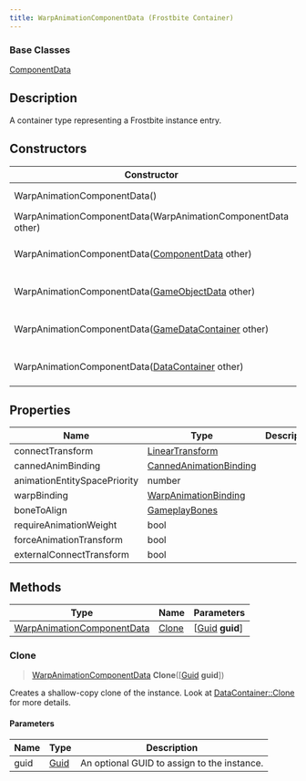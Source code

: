 ```yaml
---
title: WarpAnimationComponentData (Frostbite Container)
---
```

### Base Classes

[ComponentData](ComponentData)

## Description

A container type representing a Frostbite instance entry.

## Constructors

| Constructor                                                                           | Description                                                                                                                                 |
| ------------------------------------------------------------------------------------- | ------------------------------------------------------------------------------------------------------------------------------------------- |
| WarpAnimationComponentData()                                                          | Create a new instance of this container type.                                                                                               |
| WarpAnimationComponentData(WarpAnimationComponentData other)                          | Create a reference copy of an instance of the same type.                                                                                    |
| WarpAnimationComponentData([ComponentData](ComponentData) other)                      | Upcast an instance of type [ComponentData](ComponentData) to [WarpAnimationComponentData](WarpAnimationComponentData).                      |
| WarpAnimationComponentData([GameObjectData](GameObjectData) other)                    | Upcast an instance of type [GameObjectData](GameObjectData) to [WarpAnimationComponentData](WarpAnimationComponentData).                    |
| WarpAnimationComponentData([GameDataContainer](GameDataContainer) other)              | Upcast an instance of type [GameDataContainer](GameDataContainer) to [WarpAnimationComponentData](WarpAnimationComponentData).              |
| WarpAnimationComponentData([DataContainer](/vext/ref/cls/shr/datacontainer) other) | Upcast an instance of type [DataContainer](/vext/ref/cls/shr/datacontainer) to [WarpAnimationComponentData](WarpAnimationComponentData). |

## Properties

| Name                         | Type                                                    | Description |
| ---------------------------- | ------------------------------------------------------- | ----------- |
| connectTransform             | [LinearTransform](/vext/ref/cls/shr/LinearTransform) |             |
| cannedAnimBinding            | [CannedAnimationBinding](CannedAnimationBinding)        |             |
| animationEntitySpacePriority | number                                                  |             |
| warpBinding                  | [WarpAnimationBinding](WarpAnimationBinding)            |             |
| boneToAlign                  | [GameplayBones](GameplayBones)                          |             |
| requireAnimationWeight       | bool                                                    |             |
| forceAnimationTransform      | bool                                                    |             |
| externalConnectTransform     | bool                                                    |             |

## Methods

| Type                                                     | Name            | Parameters                                     |
| -------------------------------------------------------- | --------------- | ---------------------------------------------- |
| [WarpAnimationComponentData](WarpAnimationComponentData) | [Clone](#clone) | \[[Guid](/vext/ref/cls/shr/guid) **guid**\] |

### Clone

> [WarpAnimationComponentData](WarpAnimationComponentData) **Clone**(\[[Guid](/vext/ref/cls/shr/guid) **guid**\])

Creates a shallow-copy clone of the instance. Look at [DataContainer::Clone](/vext/ref/cls/shr/datacontainer#clone) for more details.

#### Parameters

| Name | Type         | Description                                 |
| ---- | ------------ | ------------------------------------------- |
| guid | [Guid](Guid) | An optional GUID to assign to the instance. |
